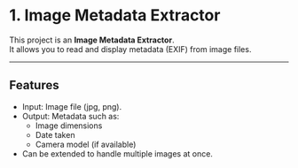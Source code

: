 # 1. Image Metadata Extractor

This project is an **Image Metadata Extractor**.  
It allows you to read and display metadata (EXIF) from image files.  

---

## Features

- Input: Image file (jpg, png).  
- Output: Metadata such as:  
  - Image dimensions  
  - Date taken  
  - Camera model (if available)  
- Can be extended to handle multiple images at once. 